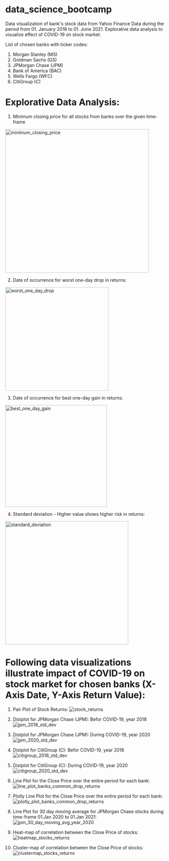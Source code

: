 # data_science_bootcamp

Data visualization of bank's stock data from Yahoo Finance Data during the period from 01. January 2018 to 01. June 2021. Explorative data analysis to visualize effect of COVID-19 on stock market.

List of chosen banks with ticker codes:
1. Morgan Stanley (MS)
2. Goldman Sachs (GS)
3. JPMorgan Chase (JPM)
4. Bank of America (BAC)
5. Wells Fargo (WFC)
6. CitiGroup (C)

# Explorative Data Analysis:
1. Minimum closing price for all stocks from banks over the given time-frame
<img width="449" alt="minimum_closing_price" src="https://user-images.githubusercontent.com/51960581/130320442-1418aae2-1451-4e53-b92b-3c1e54236958.PNG">

2. Date of occurrence for worst one-day drop in returns:
<img width="323" alt="worst_one_day_drop" src="https://user-images.githubusercontent.com/51960581/130320449-e6573741-9958-4683-b85e-5f8be3f3e925.PNG">

3. Date of occurrence for best one-day gain in returns:
<img width="318" alt="best_one_day_gain" src="https://user-images.githubusercontent.com/51960581/130320455-5c8b5c33-5a15-4548-aa36-49a042073ca2.PNG">

4. Standard deviation - Higher value shows higher risk in returns:
<img width="385" alt="standard_deviation" src="https://user-images.githubusercontent.com/51960581/130320464-03bb5dea-0c14-42b1-bafd-8b5304dd4dee.PNG">

# Following data visualizations illustrate impact of COVID-19 on stock market for chosen banks (X-Axis Date, Y-Axis Return Value):

1. Pair Plot of Stock Returns:
![stock_returns](https://user-images.githubusercontent.com/51960581/130319822-43ce5328-c2f5-4412-b010-15ea9ed51c0d.png)

2. Distplot for JPMorgan Chase (JPM): Befor COVID-19, year 2018
![jpm_2018_std_dev](https://user-images.githubusercontent.com/51960581/130319868-2c6e2c0b-3a65-45b2-a35b-19c12ba9176e.png)
 
3. Distplot for JPMorgan Chase (JPM): During COVID-19, year 2020
![jpm_2020_std_dev](https://user-images.githubusercontent.com/51960581/130319903-8711d1f4-e63f-4029-aa93-d715665699ea.png)

4. Distplot for CitiGroup (C): Befor COVID-19, year 2018
![citigroup_2018_std_dev](https://user-images.githubusercontent.com/51960581/130319920-896c9769-b363-4c41-9543-d5df25913553.png)

5. Distplot for CitiGroup (C): During COVID-19, year 2020
![citigroup_2020_std_dev](https://user-images.githubusercontent.com/51960581/130319930-8f03f3fe-6515-428c-89e7-789d4d1d2917.png)

6. Line Plot for the Close Price over the entire period for each bank:
![line_plot_banks_common_drop_returns](https://user-images.githubusercontent.com/51960581/130320055-80611a7b-54c1-40e2-9ec2-a5a57b2ce400.png)

7. Plotly Line Plot for the Close Price over the entire period for each bank:
![plotly_plot_banks_common_drop_returns](https://user-images.githubusercontent.com/51960581/130320077-bcf7b365-1af3-44ea-b9da-06a7ba0a3789.png)

8. Line Plot for 30 day moving average for JPMorgan Chase stocks during time-frame 01.Jan 2020 to 01.Jan 2021:
![jpm_30_day_moving_avg_year_2020](https://user-images.githubusercontent.com/51960581/130320122-a11467f6-2ed7-42eb-b5ee-34e2c1b1159f.png)

9. Heat-map of correlation between the Close Price of stocks:
![heatmap_stocks_returns](https://user-images.githubusercontent.com/51960581/130320155-cfdcf349-8a75-463e-ad1d-cb337fb2924b.png)

10. Cluster-map of correlation between the Close Price of stocks:
![clustermap_stocks_returns](https://user-images.githubusercontent.com/51960581/130320171-f413ec7b-4de8-4570-8655-4cb90229dd71.png)
